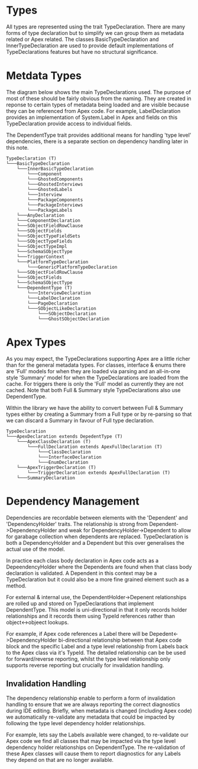 # Types

All types are represented using the trait TypeDeclaration. There are many forms of type declaration but to simplify we can group them as metadata related or Apex related. The classes BasicTypeDeclaration and InnerTypeDeclaration are used to provide default implementations of TypeDeclarations features but have no structural significance. 

# Metdata Types

The diagram below shows the main TypeDeclarations used. The purpose of most of these should be fairly obvious from the naming. They are created in reponse to certain types of metadata being loaded and are visible because they can be referenced from Apex code. For example, LabelDeclaration provides an implementation of System.Label in Apex and fields on this TypeDeclaration provide access to individual fields.

The DependentType trait provides additional means for handling 'type level' dependencies, there is a separate section on dependency handling later in this note.

```
TypeDeclaration (T)
└───BasicTypeDeclaration
    └───InnerBasicTypeDeclaration
        └───Component
        └───GhostedComponents
        └───GhostedInterviews
        └───GhostedLabels
        └───Interview
        └───PackageComponents
        └───PackageInterviews
        └───PackageLabels
    └───AnyDeclaration
    └───ComponentDeclaration
    └───SObjectFieldRowClause
    └───SObjectFields
    └───SObjectTypeFieldSets
    └───SObjectTypeFields
    └───SObjectTypeImpl
    └───SchemaSObjectType
    └───TriggerContext
    └───PlatformTypeDeclaration
        └───GenericPlatformTypeDeclaration
    └───SObjectFieldRowClause
    └───SObjectFields
    └───SchemaSObjectType
    └───DependentType (T)
        └───InterviewDeclaration
        └───LabelDeclaration
        └───PageDeclaration
        └───SObjectLikeDeclaration
            └───SObjectDeclaration
            └───GhostSObjectDeclaration                    
```   

# Apex Types

As you may expect, the TypeDeclarations supporting Apex are a little richer than for the general metadata types. For classes, interface & enums there are 'Full' models for when they are loaded via parsing and an all-in-one style 'Summary' model for when the TypeDeclarations are loaded from the cache. For triggers there is only the 'Full' model as currently they are not cached. Note that both Full & Summary style TypeDeclarations also use DependentType.

Within the library we have the ability to convert between Full & Summary types either by creating a Summary from a Full type or by re-parsing so that we can discard a Summary in favour of Full type declaration.

```
TypeDeclaration
└───ApexDeclaration extends DepedentType (T)     
    └───ApexClassDeclaration (T)
        └───FullDeclaration extends ApexFullDeclaration (T)       
            └───ClassDeclaration
            └───InterfaceDeclaration
            └───EnumDeclaration
    └───ApexTriggerDeclaration (T)
        └───TriggerDeclaration extends ApexFullDeclaration (T)
    └───SummaryDeclaration
```

# Dependency Management

Dependencies are recordable between elements with the 'Dependent' and 'DependencyHolder' traits. The relationship is strong from Dependent->DependencyHolder and weak for DependencyHolder->Dependent to allow for garabage collection when dependents are replaced. TypeDeclaration is both a DependencyHolder and a Dependent but this over generalises the actual use of the model.

In practice each class body declaration in Apex code acts as a DepeendencyHolder where the Dependents are found when that class body declaration is validated. A Dependent in this context may be a TypeDeclaration but it could also be a more fine grained element such as a method.

For external & internal use, the DependentHolder->Depenent relationships are rolled up and stored on TypeDeclarations that implement DependentType. This model is uni-directional in that it only records holder relationships and it records them using TypeId references rather than object<->objeect lookups. 

For example, if Apex code references a Label there will be Depedent<->DependencyHolder bi-directional relationship between that Apex code block and the specific Label and a type level relationship from Labels back to the Apex class via it's TypeId. The detailed relationship can be be used for forward/reverse reporting, whilst the type level relationship only supports reverse reporting but crucially for invalidation handling.

## Invalidation Handling
The dependency relationship enable to perform a form of invalidation handling to ensure that we are always reporting the correct diagnostics during IDE editing. Briefly, when metadata is changed (including Apex code) we automatically re-validate any metadata that could be impacted by following the type level dependency holder relationships.

For example, lets say the Labels available were changed, to re-validate our Apex code we find all classes that may be impacted via the type level dependency holder relationships on DependentType. The re-validation of these Apex classes will cause them to report diagnostics for any Labels they depend on that are no longer available.



